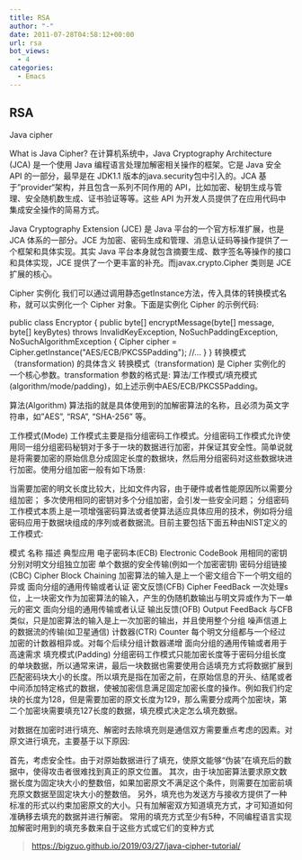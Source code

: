 ```yaml
---
title: RSA
author: "-"
date: 2011-07-28T04:58:12+00:00
url: rsa
bot_views:
  - 4
categories:
  - Emacs
---
```

## RSA

Java cipher

What is Java Cipher?
在计算机系统中，Java Cryptography Architecture (JCA) 是一个使用 Java 编程语言处理加解密相关操作的框架。它是 Java 安全 API 的一部分，最早是在 JDK1.1 版本的java.security包中引入的。JCA 基于”provider“架构，并且包含一系列不同作用的 API，比如加密、秘钥生成与管理、安全随机数生成、证书验证等等。这些 API 为开发人员提供了在应用代码中集成安全操作的简易方式。

Java Cryptography Extension (JCE) 是 Java 平台的一个官方标准扩展，也是 JCA 体系的一部分。JCE 为加密、密码生成和管理、消息认证码等操作提供了一个框架和具体实现。其实 Java 平台本身就包含摘要生成、数字签名等操作的接口和具体实现，JCE 提供了一个更丰富的补充。而javax.crypto.Cipher 类则是 JCE 扩展的核心。

Cipher 实例化
我们可以通过调用静态getInstance方法，传入具体的转换模式名称，就可以实例化一个 Cipher 对象。下面是实例化 Cipher 的示例代码: 

public class Encryptor {
	public byte[] encryptMessage(byte[] message, byte[] keyBytes) 
  throws InvalidKeyException, NoSuchPaddingException, NoSuchAlgorithmException {
    Cipher cipher = Cipher.getInstance("AES/ECB/PKCS5Padding");
    //...
	}
}
转换模式（transformation) 的具体含义
转换模式（transformation) 是 Cipher 实例化的一个核心参数。transformation 参数的格式是: 算法/工作模式/填充模式(algorithm/mode/padding)，如上述示例中AES/ECB/PKCS5Padding。

算法(Algorithm)
算法指的就是具体使用到的加解密算法的名称，且必须为英文字符串，如”AES”, “RSA”, “SHA-256” 等。

工作模式(Mode)
工作模式主要是指分组密码工作模式。分组密码工作模式允许使用同一组分组密码秘钥对于多于一块的数据进行加密，并保证其安全性。简单说就是将需要加密的原始信息分成固定长度的数据块，然后用分组密码对这些数据块进行加密。使用分组加密一般有如下场景: 

当需要加密的明文长度比较大，比如文件内容，由于硬件或者性能原因所以需要分组加密；
多次使用相同的密钥对多个分组加密，会引发一些安全问题；
分组密码工作模式本质上是一项增强密码算法或者使算法适应具体应用的技术，例如将分组密码应用于数据块组成的序列或者数据流。目前主要包括下面五种由NIST定义的工作模式: 

模式	名称	描述	典型应用
电子密码本(ECB)	Electronic CodeBook	用相同的密钥分别对明文分组独立加密	单个数据的安全传输(例如一个加密密钥)
密码分组链接(CBC)	Cipher Block Chaining	加密算法的输入是上一个密文组合下一个明文组的异或	面向分组的通用传输或者认证
密文反馈(CFB)	Cipher FeedBack	一次处理s位，上一块密文作为加密算法的输入，产生的伪随机数输出与明文异或作为下一单元的密文	面向分组的通用传输或者认证
输出反馈(OFB)	Output FeedBack	与CFB类似，只是加密算法的输入是上一次加密的输出，并且使用整个分组	噪声信道上的数据流的传输(如卫星通信)
计数器(CTR)	Counter	每个明文分组都与一个经过加密的计数器相异或。对每个后续分组计数器递增	面向分组的通用传输或者用于高速需求
填充模式(Padding)
分组密码工作模式只能加密长度等于密码分组长度的单块数据，所以通常来讲，最后一块数据也需要使用合适填充方式将数据扩展到匹配密码块大小的长度。所以填充是指在加密之前，在原始信息的开头、结尾或者中间添加特定格式的数据，使被加密信息满足固定加密长度的操作。例如我们约定块的长度为128，但是需要加密的原文长度为129，那么需要分成两个加密块，第二个加密块需要填充127长度的数据，填充模式决定怎么填充数据。

对数据在加密时进行填充、解密时去除填充则是通信双方需要重点考虑的因素。对原文进行填充，主要基于以下原因: 

首先，考虑安全性。由于对原始数据进行了填充，使原文能够“伪装”在填充后的数据中，使得攻击者很难找到真正的原文位置。
其次，由于块加密算法要求原文数据长度为固定块大小的整数倍，如果加密原文不满足这个条件，则需要在加密前填充原文数据至固定块大小的整数倍。
另外，填充也为发送方与接收方提供了一种标准的形式以约束加密原文的大小。只有加解密双方知道填充方式，才可知道如何准确移去填充的数据并进行解密。
常用的填充方式至少有5种，不同编程语言实现加解密时用到的填充多数来自于这些方式或它们的变种方式


>https://bigzuo.github.io/2019/03/27/java-cipher-tutorial/
